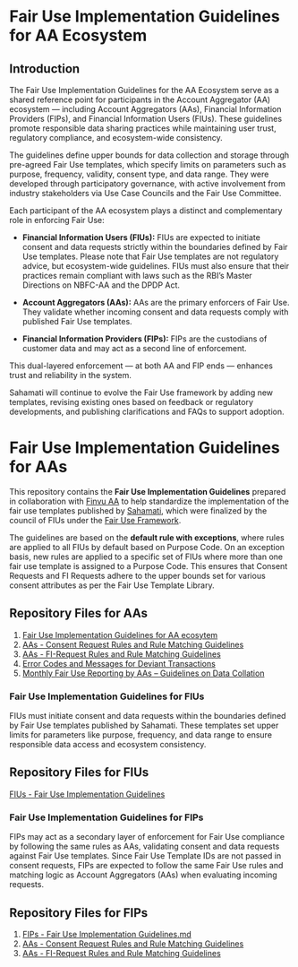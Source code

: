 # Fair Use Implementation Guidelines for AA Ecosystem

## Introduction

The Fair Use Implementation Guidelines for the AA Ecosystem serve as a shared reference point for participants in the Account Aggregator (AA) ecosystem — including Account Aggregators (AAs), Financial Information Providers (FIPs), and Financial Information Users (FIUs). These guidelines promote responsible data sharing practices while maintaining user trust, regulatory compliance, and ecosystem-wide consistency.

The guidelines define upper bounds for data collection and storage through pre-agreed Fair Use templates, which specify limits on parameters such as purpose, frequency, validity, consent type, and data range. They were developed through participatory governance, with active involvement from industry stakeholders via Use Case Councils and the Fair Use Committee.

Each participant of the AA ecosystem plays a distinct and complementary role in enforcing Fair Use:

- **Financial Information Users (FIUs):** FIUs are expected to initiate consent and data requests strictly within the boundaries defined by Fair Use templates. Please note that Fair Use templates are not regulatory advice, but ecosystem-wide guidelines. FIUs must also ensure that their practices remain compliant with laws such as the RBI’s Master Directions on NBFC-AA and the DPDP Act.

- **Account Aggregators (AAs):** AAs are the primary enforcers of Fair Use. They validate whether incoming consent and data requests comply with published Fair Use templates.

- **Financial Information Providers (FIPs):** FIPs are the custodians of customer data and may act as a second line of enforcement.

This dual-layered enforcement — at both AA and FIP ends — enhances trust and reliability in the system.

Sahamati will continue to evolve the Fair Use framework by adding new templates, revising existing ones based on feedback or regulatory developments, and publishing clarifications and FAQs to support adoption.

# Fair Use Implementation Guidelines for AAs

This repository contains the **Fair Use Implementation Guidelines** prepared in collaboration with [Finvu AA](https://finvu.in/) to help standardize the implementation of the fair use templates published by [Sahamati](https://sahamati.org.in/aa-fair-use-template-library/), which were finalized by the council of FIUs under the [Fair Use Framework](https://sahamati.org.in/aa-fair-use-committee/).

The guidelines are based on the **default rule with exceptions**, where rules are applied to all FIUs by default based on Purpose Code. On an exception basis, new rules are applied to a specific set of FIUs where more than one fair use template is assigned to a Purpose Code. This ensures that Consent Requests and FI Requests adhere to the upper bounds set for various consent attributes as per the Fair Use Template Library.

## Repository Files for AAs
1. [Fair Use Implementation Guidelines for AA ecosytem](https://github.com/Sahamati/fair-use-implementation-guidelines-for-aa/blob/main/AAs%20-%20Fair%20Use%20Implementation%20Guidelines.md)
2. [AAs - Consent Request Rules and Rule Matching Guidelines](Consent%20Request%20Rules%20and%20Rule%20Matching%20Guidelines.md)
3. [AAs - FI-Request Rules and Rule Matching Guidelines](FI-Request%20Rules%20and%20Rule%20Matching%20Guidelines.md)
4. [Error Codes and Messages for Deviant Transactions](https://github.com/Sahamati/fair-use-implementation-guidelines-for-aa/blob/main/AAs%20-%20Fair%20Use%20Implementation%20Guidelines.md#error-codes-and-messages-for-deviant-transactions)
5. [Monthly Fair Use Reporting by AAs – Guidelines on Data Collation](https://github.com/Sahamati/fair-use-implementation-guidelines-for-aa/blob/main/AAs%20-%20Fair%20Use%20Implementation%20Guidelines.md#error-codes-and-messages-for-deviant-transactions)

### Fair Use Implementation Guidelines for FIUs
FIUs must initiate consent and data requests within the boundaries defined by Fair Use templates published by Sahamati. These templates set upper limits for parameters like purpose, frequency, and data range to ensure responsible data access and ecosystem consistency.

## Repository Files for FIUs
[FIUs - Fair Use Implementation Guidelines](https://github.com/Sahamati/fair-use-implementation-guidelines-for-aa/blob/main/FIUs%20-%20Fair%20Use%20Implementation%20Guidelines.md)

### Fair Use Implementation Guidelines for FIPs
FIPs may act as a secondary layer of enforcement for Fair Use compliance by following the same rules as AAs, validating consent and data requests against Fair Use templates. Since Fair Use Template IDs are not passed in consent requests, FIPs are expected to follow the same Fair Use rules and matching logic as Account Aggregators (AAs) when evaluating incoming requests.

## Repository Files for FIPs
1. [FIPs - Fair Use Implementation Guidelines.md](https://github.com/Sahamati/fair-use-implementation-guidelines-for-aa/blob/main/FIPs%20-%20Fair%20Use%20Implementation%20Guidelines.md)
2. [AAs - Consent Request Rules and Rule Matching Guidelines](Consent%20Request%20Rules%20and%20Rule%20Matching%20Guidelines.md)
3. [AAs - FI-Request Rules and Rule Matching Guidelines](FI-Request%20Rules%20and%20Rule%20Matching%20Guidelines.md)

